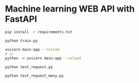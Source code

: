 # Machine learning WEB API with FastAPI

```bash
pip install -r requirements.txt
```

```bash
python train.py
```

```bash
uvicorn main:app --reload
# or
python -m uvicorn main:app --reload
```

```bash
python test_request.py
```

```bash
python test_request_many.py
```


